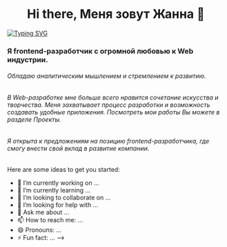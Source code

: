 <h1 align="center"> Hi there, Меня зовут Жанна 👋 </h1>

[![Typing SVG](https://readme-typing-svg.herokuapp.com?color=%000&lines=Computer+science+student)](https://git.io/typing-svg)

### Я frontend-разработчик с огромной любовью к Web индустрии. 
###### Обладаю аналитическим мышлением и стремлением к развитию.
###### В Web-разработке мне больше всего нравится сочетание искусства и творчества. Меня захватывает процесс разработки и возможность создавать удобные приложения. Посмотреть мои работы Вы можете в разделе Проекты.
###### Я открыта к предложениям на позицию frontend-разработчика, где смогу внести свой вклад в развитие компании.

Here are some ideas to get you started:

- 🔭 I’m currently working on ...
- 🌱 I’m currently learning ...
- 👯 I’m looking to collaborate on ...
- 🤔 I’m looking for help with ...
- 💬 Ask me about ...
- 📫 How to reach me: ...
- 😄 Pronouns: ...
- ⚡ Fun fact: ...
-->
